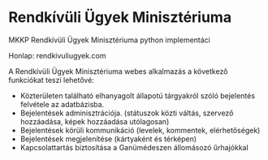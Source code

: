 # Rendkívüli Ügyek Minisztériuma
MKKP Rendkívüli Ügyek Minisztériuma python implementáci

Honlap: rendkivuliugyek.com

A Rendkívüli Ügyek Minisztériuma webes alkalmazás a következő funkciókat teszi lehetővé:  
* Közterületen található elhanyagolt állapotú tárgyakról szóló bejelentés felvétele az adatbázisba.  
* Bejelentések adminisztrációja. 
(státuszok közti váltás, szervező hozzáadása, képek hozzáadása utólagosan)  
* Bejelentések körüli kommunikáció
(levelek, kommentek, elérhetőségek)  
* Bejelentések megjelenítése 
(kártyaként és térképen) 
* Kapcsolattartás biztosítása a Ganümédeszen állomásozó űrhajókkal
